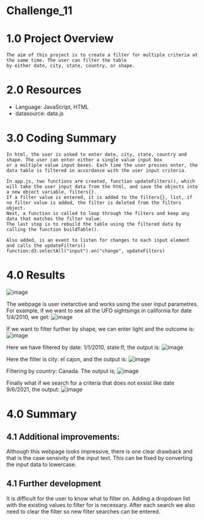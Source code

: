 # Challenge_11
# 1.0 Project Overview
    The aim of this project is to create a filter for multiple criteria at the same time. The user can filter the table
    by either date, city, state, country, or shape.

# 2.0 Resources

   - Language: JavaScript, HTML
   - datasource: data.js

# 3.0 Coding Summary

    In html, the user is asked to enter date, city, state, country and shape. The user can enter either a single value input box
    or a multiple value input boxes. Each time the user presses enter, the data table is filtered in accordance with the user input criteria.
    
    In app.js, two functions are created, function updateFilters(), which will take the user input data from the html, and save the objects into
    a new object variable, filters{}.
    If a filter value is entered, it is added to the filters{}, list, if no filter value is added, the filter is deleted from the filters object.
    Next, a function is called to loop through the filters and keep any data that matches the filter value.
    The last step is to rebuild the table using the filtered data by calling the function buildTable().
    
    Also added, is an event to listen for changes to each input element and calls the updateFilters() function:d3.selectAll("input").on("change", updateFilters)
    
    
         
  
# 4.0 Results
  
  ![image](https://user-images.githubusercontent.com/85843030/132246335-d931cb32-48ea-4fa5-8bfa-4f3358177d4b.png)

  
  The webpage is user inetarctive and works using the user input parametres. For example, if we want to see all the UFO sightsings in california for
  date 1/4/2010, we get:
 ![image](https://user-images.githubusercontent.com/85843030/132246485-96f03c34-e3f8-4730-a9f9-aab5464bce67.png)

If we want to filter further by shape, we can enter light and the outcome is:
![image](https://user-images.githubusercontent.com/85843030/132246615-bfdccd53-9107-423a-b291-c95afcede6ef.png)


Here we have filtered by date: 1/1/2010, state:fl, the output is:
![image](https://user-images.githubusercontent.com/85843030/132246695-4930ecb5-058d-4558-a828-5d6611e7c0be.png)


Here the filter is city: el cajon, and the output is:
![image](https://user-images.githubusercontent.com/85843030/132246802-c825d6c1-55a8-4689-ba7a-1fb1d8a7258f.png)


Filtering by country: Canada. The output is;
![image](https://user-images.githubusercontent.com/85843030/132246863-2f960902-862b-4c96-a293-17fc5802bf2f.png)



Finally what if we search for a criteria that does not exsist like date 9/6/2021, the output:
![image](https://user-images.githubusercontent.com/85843030/132246934-cd86a64a-b052-4ad6-97f8-e12bf6263aee.png)




# 4.0 Summary
## 4.1 Additional improvements:

Although this webpage looks impressive, there is one clear drawback and that is the case sensivity of the input text. This can be fixed by converting
the input data to lowercase.

## 4.1 Further development

It is difficult for the user to know what to filter on. Adding a dropdown list with the existing values to filter for is necessary.
After each search we also need to clear the filter so new filter searches can be entered.

